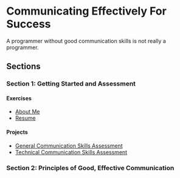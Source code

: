 # Communicating Effectively For Success
A programmer without good communication skills is not really a programmer.

## Sections

### Section 1: Getting Started and Assessment

#### Exercises
* [About Me](Section-01-Getting-Started-And-Assessment/About-Me/about-me.md)
* [Resume](Section-01-Getting-Started-And-Assessment/Resume/resume.md)

#### Projects
* [General Communication Skills Assessment](Section-01-Getting-Started-And-Assessment/General-Communication-Skills-Assessment/email.md)
* [Technical Communication Skills Assessment](Section-01-Getting-Started-And-Assessment/Technical-Communication-Skills-Assessment)

### Section 2: Principles of Good, Effective Communication
